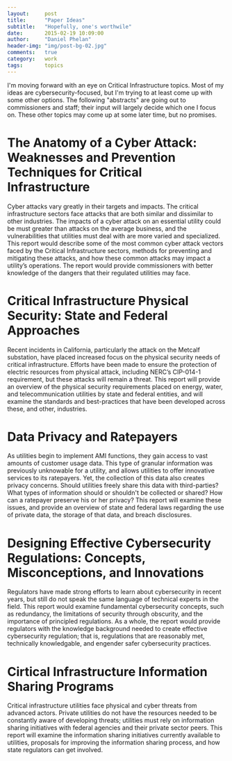 ```yaml
---
layout:     post
title:      "Paper Ideas"
subtitle:   "Hopefully, one's worthwile"
date:       2015-02-19 10:09:00
author:     "Daniel Phelan"
header-img: "img/post-bg-02.jpg"
comments:   true
category:   work
tags:       topics
---
```


I'm moving forward with an eye on Critical Infrastructure topics. Most of my ideas are cybersecurity-focused, but I'm trying to at least come up with some other options. The following "abstracts" are going out to commissioners and staff; their input will largely decide which one I focus on. These other topics may come up at some later time, but no promises.

# The Anatomy of a Cyber Attack: Weaknesses and Prevention Techniques for Critical Infrastructure #
Cyber attacks vary greatly in their targets and impacts. The critical infrastructure sectors face attacks that are both similar and dissimilar to other industries. The impacts of a cyber attack on an essential utility could be must greater than attacks on the average business, and the vulnerabilities that utilities must deal with are more varied and specialized. This report would describe some of the most common cyber attack vectors faced by the Critical Infrastructure sectors, methods for preventing and mitigating these attacks, and how these common attacks may impact a utility’s operations. The report would provide commissioners with better knowledge of the dangers that their regulated utilities may face.

# Critical Infrastructure Physical Security: State and Federal Approaches #
Recent incidents in California, particularly the attack on the Metcalf substation, have placed increased focus on the physical security needs of critical infrastructure. Efforts have been made to ensure the protection of electric resources from physical attack, including NERC’s CIP-014-1 requirement, but these attacks will remain a threat. This report will provide an overview of the physical security requirements placed on energy, water, and telecommunication utilities by state and federal entities, and will examine the standards and best-practices that have been developed across these, and other, industries.

# Data Privacy and Ratepayers #
As utilities begin to implement AMI functions, they gain access to vast amounts of customer usage data. This type of granular information was previously unknowable for a utility, and allows utilities to offer innovative services to its ratepayers. Yet, the collection of this data also creates privacy concerns. Should utilities freely share this data with third-parties? What types of information should or shouldn't be collected or shared? How can a ratepayer preserve his or her privacy? This report will examine these issues, and provide an overview of state and federal laws regarding the use of private data, the storage of that data, and breach disclosures.

# Designing Effective Cybersecurity Regulations: Concepts, Misconceptions, and Innovations #
Regulators have made strong efforts to learn about cybersecurity in recent years, but still do not speak the same language of technical experts in the field. This report would examine fundamental cybersecurity concepts, such as redundancy, the limitations of security through obscurity, and the importance of principled regulations. As a whole, the report would provide regulators with the knowledge background needed to create effective cybersecurity regulation; that is, regulations that are reasonably met, technically knowledgable, and engender safer cybersecurity practices.

# Cirtical Infrastructure Information Sharing Programs #
Critical infrastructure utilities face physical and cyber threats from advanced actors. Private utilities do not have the resources needed to be constantly aware of developing threats; utilities must rely on information sharing initiatives with federal agencies and their private sector peers. This report will examine the information sharing initiatives currently available to utilities, proposals for improving the information sharing process, and how state regulators can get involved.
